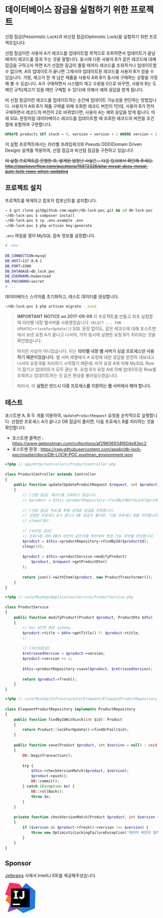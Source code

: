 # 데이터베이스 잠금을 실험하기 위한 프로젝트

선점 잠금(Pessimistic Lock)과 비선점 잠금(Optimistic Lock)을 실험하기 위한 프로젝트입니다. 

선점 잠금이란 사용자 A가 레코드를 업데이트할 목적으로 조회하면서 업데이트가 끝날 때까지 레코드를 잠궈 두는 것을 말합니다. 동시에 다른 사용자 B가 같은 레코드에 대해 잠금을 구하고자 하면 A가 선점한 잠금이 풀릴 때까지 레코드를 조회하거나 업데이트할 수 없으며, A의 업데이트가 끝나면 그제서야 업데이트된 레코드를 사용자 B가 얻을 수 있습니다. 가령, 재고가 한 개 남은 제품을 사용자 A와 B가 동시에 구매하는 상황을 가정해 볼 수 있습니다. A가 구매하면서 시스템이 재고 수량을 0으로 바꾸면, 사용자 B는 도메인 규칙(재고가 있을 때만 구매할 수 있다)에 의해서 예외 응답을 받게 됩니다.

비 선점 잠금이란 레코드를 업데이트하는 순간에 업데이트 가능성을 판단하는 방법입니다. 사용자가 A와 B가 제품 구매를 위해 조회한 레코드 버전이 1인데, 사용자 B가 먼저 구매하면서 레코드의 버전이 2로 바뀌었다면, 사용자 A는 예외 응답을 받게 됩니다. 아래 SQL 문장처럼 데이터베이스 레코드를 업데이트할 때 조회한 레코드의 버전을 조건절에 포함하여 구현합니다.

```sql
UPDATE products SET stock = 0, version = version + 1 WHERE version = 1 AND id = 1
```

이 실험 프로젝트에서는 라라벨 프레임워크와 Pseudo DDD(Domain Driven Design) 설계를 적용하여, 선점 잠금과 비선점 잠금을 구현하고 있습니다.

~~이 실험 프로젝트를 진행한 후, 알게된 엄청난 사실은... 다음 링크에서 확인해 주세요.~~
~~http://stackoverflow.com/questions/15872326/php-mysql-does-mysql-auto-lock-rows-when-updating~~

## 프로젝트 설치

프로젝트를 복제하고 컴포저 컴포넌트를 설치합니다.

```bash
~ $ git clone git@github.com:appkr/db-lock-poc.git && cd db-lock-poc
~/db-lock-poc $ composer install
~/db-lock-poc $ cp .env.example .env
~/db-lock-poc $ php artisan key:generate
```

`.env` 파일을 열어 MySQL 접속 정보를 설정합니다.

```bash
# .env

DB_CONNECTION=mysql
DB_HOST=127.0.0.1
DB_PORT=3306
DB_DATABASE=db_lock_poc
DB_USERNAME=homestead
DB_PASSWORD=secret
# ...
```

데이터베이스 스키마를 초기화하고, 테스트 데이터를 생성합니다.

```bash
~/db-lock-poc $ php artisan migrate --seed
```

> **IMPORTANT NOTICE on 2017-09-09** 이 프로젝트를 만들고 최초 실험할 때 라라벨 내장 웹서버를 사용했었습니다. `SELECT ... FOR UPDATE`(==`lockForUpdate()`) SQL 문장 없이도, 같은 레코드에 대해 포스트맨에서 보낸 요청 A가 끝나고 나서야, 거의 동시에 실행한 요청 B가 처리되는 것을 확인했습니다.
>
> 하지만 사실이 아니었습니다. 이는 **라라벨 내장 웹 서버가 싱글 프로세스만 사용하기 때문이었습니다.** 웹 서버 레벨에서 A 요청에 대한 응답을 완전히 내보내고 나서야 요청 B를 처리하기 시작했기 때문에, 마치 요청 A에 의해 MySQL Row가 잠기고 업데이트가 모두 끝난 후, 요청 B가 요청 A에 의해 업데이트된 Row를 조회하고 업데이트하는 것 같은 환상을 불러일으켰습니다.
>
> 따라서, 이 **실험은 반드시 다중 프로세스를 지원하는 웹 서버에서 해야 합니다.**

## 테스트

포스트맨 A, B 두 개를 이용하여, `UpdateProductRequest` 요청을 순차적으로 실행합니다. 선점한 프로세스 A가 끝나고 DB 잠금이 풀리면, 다음 프로세스 B를 처리하는 것을 확인합니다.
 
- 포스트맨 콜렉션 : https://www.getpostman.com/collections/af29606934f604e83ec2
- 포스트맨 환경 : https://raw.githubusercontent.com/appkr/db-lock-poc/master/docs/DB-LOCK-POC.postman_environment.json

```php
<?php // app/Http/Controllers/ProductController.php

class ProductController extends Controller
{
    public function update(UpdateProductRequest $request, int $productId)
    {
        // [선점 잠금] 레코드를 조회하고 잠급니다.
        // $product = $this->productRepository->findByIdWithLock($productId);

        // [선점 잠금] PoC를 위해 강제로 잠금을 연장합니다.
        // 선점한 프로세스 A가 끝나고 DB 잠금이 풀리면, 다음 프로세스 B를 처리합니다.
        // sleep(10);

        // [비선점 잠금]
        // 조회시점 대비 DB의 버전이 같은지를 확인하여 변경 가능 여부를 판단합니다.
        $product = $this->productRepository->findById($productId);
        sleep(10);

        $product = $this->productService->modifyProduct(
            $product, $request->getProductDto()
        );

        return json()->withItem($product, new ProductTransformer());
    }
}
```

```php
<?php // core/Myshop/Application/Service/ProductService.php

class ProductService
{
    public function modifyProduct(Product $product, ProductDto $dto)
    {
        // For HTTP PUT safety
        $product->title = $dto->getTitle() ?: $product->title;
        // ...

        // [비선점잠금]
        $retrievedVersion = $product->version;
        $product->version += 1;

        $this->productRepository->save($product, $retrievedVersion);

        return $product->fresh();
    }   
}
```

```php
<?php // core/Myshop/Infrastructure/Eloquent/EloquentProductRepository.php

class EloquentProductRepository implements ProductRepository
{
    public function findByIdWithLock(int $id): Product
    {
        return Product::lockForUpdate()->findOrFail($id);
    }

    public function save(Product $product, int $version = null) : void
    {
        DB::beginTransaction();

        try {
            $this->checkVersionMatch($product, $version);
            $product->push();
            DB::commit();
        } catch (Exception $e) {
            DB::rollBack();
            throw $e;
        }
    }

    private function checkVersionMatch(Product $product, int $version = null)
    {
        if ($version && $product->fresh()->version !== $version) {
            throw new OptimisticLockingFailureException('데이터 버전이 일치하지 않습니다.');
        }
    }
}
```

## Sponsor

[Jetbrains](https://www.jetbrains.com/) 사에서 IntelliJ IDE를 제공해주셨습니다.

![](intellij_logo.png)